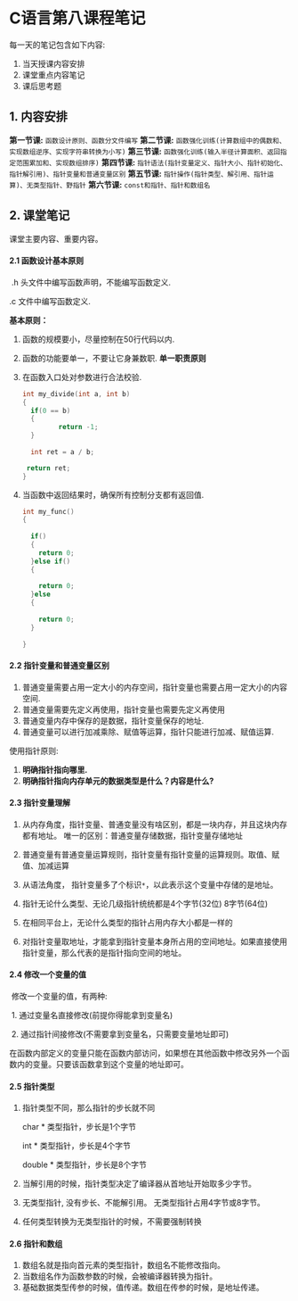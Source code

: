 #  C语言第八课程笔记

每一天的笔记包含如下内容:

1. 当天授课内容安排
2. 课堂重点内容笔记
3. 课后思考题



## 1. 内容安排

**第一节课:**   `函数设计原则、函数分文件编写`
**第二节课:**   `函数强化训练(计算数组中的偶数和、实现数组逆序、实现字符串转换为小写)`
**第三节课:**   `函数强化训练(输入半径计算面积、返回指定范围累加和、实现数组排序)`
**第四节课:**   `指针语法(指针变量定义、指针大小、指针初始化、指针解引用)、指针变量和普通变量区别`
**第五节课:**   `指针操作(指针类型、解引用、指针运算)、无类型指针、野指针`
**第六节课:**   `const和指针、指针和数组名`



## 2. 课堂笔记

课堂主要内容、重要内容。



#### 2.1 函数设计基本原则

​	.h 头文件中编写函数声明，不能编写函数定义.

   .c 文件中编写函数定义.

**基本原则：**

1. 函数的规模要小，尽量控制在50行代码以内.

2. 函数的功能要单一，不要让它身兼数职.  **单一职责原则**

3. 在函数入口处对参数进行合法校验.

   ```c
   int my_divide(int a, int b)
   {
     if(0 == b)
     {
    		return -1;  
     }
   	
     int ret = a / b;
   
   	return ret;
   }
   ```

   

4. 当函数中返回结果时，确保所有控制分支都有返回值.

   ```c
   int my_func()
   {
     
     if()
     {
       return 0;
     }else if()
     {
       
       return 0;
     }else
     {
       
       return 0;
     }
     
   }
   ```

   

#### 2.2 指针变量和普通变量区别

1. 普通变量需要占用一定大小的内存空间，指针变量也需要占用一定大小的内容空间.
2. 普通变量需要先定义再使用，指针变量也需要先定义再使用
3. 普通变量内存中保存的是数据，指针变量保存的地址.
4. 普通变量可以进行加减乘除、赋值等运算，指针只能进行加减、赋值运算.

使用指针原则:

1. **明确指针指向哪里.**
2. **明确指针指向内存单元的数据类型是什么？内容是什么?**



#### 2.3 指针变量理解

1. 从内存角度，指针变量、普通变量没有啥区别，都是一块内存，并且这块内存都有地址。
   唯一的区别：普通变量存储数据，指针变量存储地址

2. 普通变量有普通变量运算规则，指针变量有指针变量的运算规则。取值、赋值、加减运算

3. 从语法角度， 指针变量多了个标识`*`，以此表示这个变量中存储的是地址。
4. 指针无论什么类型、无论几级指针统统都是4个字节(32位) 8字节(64位)
5. 在相同平台上，无论什么类型的指针占用内存大小都是一样的
6. 对指针变量取地址，才能拿到指针变量本身所占用的空间地址。如果直接使用指针变量，那么代表的是指针指向空间的地址。

#### 2.4 修改一个变量的值

​	修改一个变量的值，有两种:

​	1. 通过变量名直接修改(前提你得能拿到变量名)

​	2. 通过指针间接修改(不需要拿到变量名，只需要变量地址即可)

在函数内部定义的变量只能在函数内部访问，如果想在其他函数中修改另外一个函数内的变量。只要该函数拿到这个变量的地址即可。



#### 2.5 指针类型

1. 指针类型不同，那么指针的步长就不同

    char * 类型指针，步长是1个字节

   int * 类型指针，步长是4个字节

   double * 类型指针，步长是8个字节  

2. 当解引用的时候，指针类型决定了编译器从首地址开始取多少字节。

3. 无类型指针, 没有步长、不能解引用。 无类型指针占用4字节或8字节。

4. 任何类型转换为无类型指针的时候，不需要强制转换



#### 2.6 指针和数组

1. 数组名就是指向首元素的类型指针，数组名不能修改指向。
2. 当数组名作为函数参数的时候，会被编译器转换为指针。
3. 基础数据类型传参的时候，值传递。数组在传参的时候，是地址传递。























